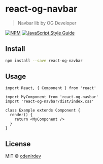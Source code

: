 # react-og-navbar

> Navbar lib by OG Developer

[![NPM](https://img.shields.io/npm/v/react-og-navbar.svg)](https://www.npmjs.com/package/react-og-navbar) [![JavaScript Style Guide](https://img.shields.io/badge/code_style-standard-brightgreen.svg)](https://standardjs.com)

## Install

```bash
npm install --save react-og-navbar
```

## Usage

```tsx
import React, { Component } from 'react'

import MyComponent from 'react-og-navbar'
import 'react-og-navbar/dist/index.css'

class Example extends Component {
  render() {
    return <MyComponent />
  }
}
```

## License

MIT © [odenirdev](https://github.com/odenirdev)
